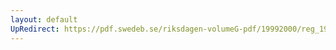 ```yaml
---
layout: default
UpRedirect: https://pdf.swedeb.se/riksdagen-volumeG-pdf/19992000/reg_19992000/reg_19992000_0265.pdf
---
```

